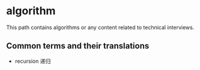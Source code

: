 # algorithm

This path contains algorithms or any content related to technical interviews.

## Common terms and their translations

- recursion 递归
